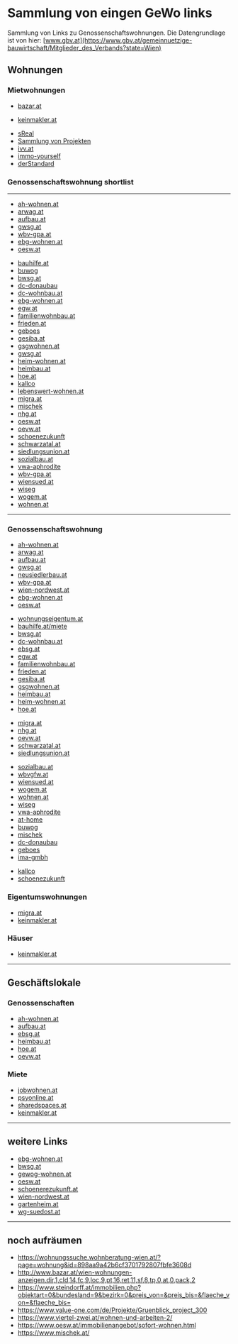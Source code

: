 # Sammlung von eingen GeWo links
Sammlung von Links zu Genossenschaftswohnungen. Die Datengrundlage ist von hier: [www.gbv.at](https://www.gbv.at/gemeinnuetzige-bauwirtschaft/Mitglieder_des_Verbands?state=Wien)
## Wohnungen

### Mietwohnungen
<!-- - [bazar.at](http://www.bazar.at/wien-wohnungen-anzeigen,dir,1,cId,14,fc,9,loc,9,pf,2,pt,18,ref,2,ret,13,sf,8,tp,0,at,0) -->
- [bazar.at](https://www.bazar.at/l/07-wo/s?locationSuggestions=1990592:R:SUB_MUNICIPALITY:1010&locationSuggestions=1990594:R:SUB_MUNICIPALITY:1020&locationSuggestions=1991416:R:SUB_MUNICIPALITY:1030&locationSuggestions=1991443:R:SUB_MUNICIPALITY:1040&locationSuggestions=1991440:R:SUB_MUNICIPALITY:1050&locationSuggestions=1990595:R:SUB_MUNICIPALITY:1060&locationSuggestions=1990597:R:SUB_MUNICIPALITY:1070&locationSuggestions=1990593:R:SUB_MUNICIPALITY:1080&locationSuggestions=1990590:R:SUB_MUNICIPALITY:1090&locationSuggestions=1990599:R:SUB_MUNICIPALITY:1150&locationSuggestions=1991441:R:SUB_MUNICIPALITY:1160&locationSuggestions=1991438:R:SUB_MUNICIPALITY:1170&locationSuggestions=1990600:R:SUB_MUNICIPALITY:1180&locationSuggestions=1991435:R:SUB_MUNICIPALITY:1190&locationSuggestions=1991437:R:SUB_MUNICIPALITY:1210&locationSuggestions=1991434:R:SUB_MUNICIPALITY:1220&locationSubCountry=109166:R:MUNICIPALITY&locationOtherCountries=false&tradeType=OFFER&price.to=650000&livingSpace.from=85&roomsCount.from=2&openSpaces=BALCONY&openSpaces=LOGGIA&openSpaces=TERRACE&page=0&size=60&sort=sort.date,desc)
<!-- - [jobwohnen.at](https://www.jobwohnen.at/wohnungen/#suchergebnis) -->
- [keinmakler.at](https://www.keinmakler.at/Alle-Immobilientypen/Wien-%C3%96sterreich)
<!-- - [wohnnet.at](https://www.wohnnet.at/immobilien/wohnungen/wien?flaeche=90&preis=-650000&merkmale=balkon) -->
- [sReal](https://www.sreal.at/de/immobilien-suche?f%5BbuyingType%5D=buy&f%5Blocation_or_id%5D%5B%5D=f_Wien&f%5Barea%5D%5Bmin%5D=90&f%5Barea%5D%5Bmax%5D=&f%5Bprice%5D%5Bmin%5D=&f%5Bprice%5D%5Bmax%5D=450000&f%5Bsurface_area%5D%5Bmin%5D=&f%5Bsurface_area%5D%5Bmax%5D=&f%5Brooms%5D%5Bmin%5D=&f%5Brooms%5D%5Bmax%5D=&f%5Bfulltext%5D=&f%5Bsearch%5D=&f%5Bsorting%5D=updated_desc)
- [Sammlung von Projekten](https://www.projekt-promotion.at/projekten/89/alle/alle/alle/658/776-777-778-779-780-781-782-783-789)
- [ivv.at](https://www.ivv.at/half-map-2/?lat=&lng=&use_radius=on&keyword=&search_location=&radius=0&status=&type=&bedrooms=&min-area=79&max-area=1200&min-price=1&max-price=453015&hidden_geocode_result=&sortby=)
- [immo-yourself](https://immo-yourself.com/)
- [derStandard](https://immobilien.derstandard.at/immobiliensuche?SortOrder=2&SortType=1&ProjectUsageType=0&UsageType=1&RegionType=0&Keyword=Wien%20%208.%2C%20Josefstadt%2C%201080&RentOrBuy=1&AdditionalLocations=ImmobilienSuche.Model.Global.LocationModel%2CImmobilienSuche.Model.Global.LocationModel%2CImmobilienSuche.Model.Global.LocationModel&SelectedAdditionalLocations=Wien%20%206.%2C%20Mariahilf%2C%201060%24and%24Wien%20%207.%2C%20Neubau%2C%201070%24and%24Wien%20%208.%2C%20Josefstadt%2C%201080&PropertyTypes=ua_36%7Ca_5%2Cua_68%7Ca_5&PropertyType=a_5&RentMax=1500)


### Genossenschaftswohnung shortlist
------------------------------------------------------------------------
- [ah-wohnen.at](http://ah-wohnen.at/freie-objekte.57.html)
- [arwag.at](https://www.arwag.at/immobiliensuche/)
- [aufbau.at](http://aufbau.at/wohnungen-wiedervermietung.html)
- [gwsg.at](https://www.gwsg.at/freie-wohnungen)
- [wbv-gpa.at](http://www.wbv-gpa.at/angebot/freie-wohnungen)
- [ebg-wohnen.at](https://www.ebg-wohnen.at/immobilien)
- [oesw.at](https://www.oesw.at/immobilienangebot/sofort-wohnen.html?objectType=0&size=80m2+-+100m2)
<!-- - [sozialbau.at](https://www.sozialbau.at/unser-angebot/sofort-verfuegbar/) -->
- [bauhilfe.at](https://www.bauhilfe.at/wp/angebote-sofort-wohnen)
- [buwog](https://www.buwog.at/de/property-search-result?property_search%5Btype%5D=rent&property_search%5Blimit%5D=10&property_search%5Blocation_rent%5D=city_2&property_search%5Blocation_buy%5D=&property_search%5Bproperty_type%5D=living&property_search%5Bmaximum_price%5D=&property_search%5Bminimum_number_of_rooms%5D=3&property_search%5Bmaximum_number_of_rooms%5D=0&property_search%5Bminimum_area%5D=80&property_search%5Bmaximum_area%5D=0&property_search%5Bbeing_built%5D=1&property_search%5Bexisting%5D=1&property_search%5Bcountry%5D=at&property_search%5Bsorting%5D=updatedAt%7CDESC)
- [bwsg.at](https://www.bwsg.at/overview/?search_text=wien)
- [dc-donaubau](https://www.dc-wohnbau.at/immobiliensuche/?es_search%5Beigenmittel1534426005f5b757b957be3e%5D%5Bmin%5D=0&es_search%5Beigenmittel1534426005f5b757b957be3e%5D%5Bmax%5D=80000&es_search%5Bmietentgelt1534426193f5b757c51f13b9%5D%5Bmin%5D=0&es_search%5Bmietentgelt1534426193f5b757c51f13b9%5D%5Bmax%5D=1200&es_search%5Bzimmer1534426238f5b757c7e776f2%5D%5Bmin%5D=3&es_search%5Bzimmer1534426238f5b757c7e776f2%5D%5Bmax%5D=10&es_search%5Bwohnflaeche1534426266f5b757c9aacd5d%5D%5Bmin%5D=80&es_search%5Bwohnflaeche1534426266f5b757c9aacd5d%5D%5Bmax%5D=250)
- [dc-wohnbau.at](https://www.dc-wohnbau.at/freie-objekte/)
- [ebg-wohnen.at](https://www.ebg-wohnen.at/immobilien)
- [egw.at](https://www.egw.at/immobilien/bestands-wohnungen)
- [familienwohnbau.at](https://www.familienwohnbau.at/immobiliensuche/?sortierung=lastAktivierung%20DESC&bundesland=AT9&nutzungsart=W&hauptflaecheVon=90)
- [frieden.at](https://www.frieden.at/immobiliensuche?st=Wien&nr=3-_)
- [geboes](https://www.geboes.at/advanced-search)
- [gesiba.at](https://www.gesiba.at/immobilien/wohnungen?filter%5Bverfuegbar%5D=sofort&filter%5Bflaechemin%5D=90&filter%5Bflaechemax%5D=150)
- [gsgwohnen.at](https://www.gsgwohnen.at/sofort-verfuegbar/)
- [gwsg.at](https://www.gwsg.at/freie-wohnungen)
- [heim-wohnen.at](https://www.heim-wohnen.at/aktuelles/aktuelle-angebote/#wien)
- [heimbau.at](https://www.heimbau.at/wiedervermietung)
- [hoe.at](https://www.hoe.at/de/Wohnungssuche?lage%5B0%5D=96&feature%5B0%5D=272&district%5B0%5D=&legalType%5B0%5D=&immoType%5B0%5D=&baseUrl=%2Fde%2FWohnungssuche&ajax=1&lage%5B%5D=96&q=&areaMin=85&areaMax=108&priceMin=0&priceMax=521900&feature%5B%5D=272&district%5B%5D=&legalType%5B%5D=&immoType%5B%5D=&rooms=)
- [kallco](https://www.kallco.at/immobilien/?filter%5Btype%5D=2&filter%5Bzip%5D=&filter%5Bprice_min%5D=&filter%5Bprice_max%5D=&filter%5Bsurface_min%5D=85&filter%5Bsurface_max%5D=&filter%5Bloggia%5D=on&filter%5Bbalcony_terrace%5D=on&filter%5Bsort%5D=Sortieren)
- [lebenswert-wohnen.at](https://www.lebenswert-wohnen.at/suche?f%5Ball%5D%5Bliving_area%5D%5Bmin%5D=90&f%5Ball%5D%5Bfederal_state%5D=134&from=623243)
- [migra.at](https://www.migra.at/immobilienangebot/wohnen/)
- [mischek](https://www.mischek.at/immobilien/eigentumswohnungen)
- [nhg.at](https://www.nhg.at/immobilienangebot/wohnungsangebot/)
- [oesw.at](https://www.oesw.at/immobilienangebot/sofort-wohnen.html?objectType=0&size=80m2+-+100m2)
- [oevw.at](https://www.oevw.at/suche)
- [schoenezukunft](https://www.schoenerezukunft.at/Wohnen/Wohnungssuche/Default.aspx)
- [schwarzatal.at](https://www.schwarzatal.at/immobiliensuche/?tx_pfimmo_manage%5B__referrer%5D%5B%40extension%5D=PfImmo&tx_pfimmo_manage%5B__referrer%5D%5B%40vendor%5D=PF&tx_pfimmo_manage%5B__referrer%5D%5B%40controller%5D=Object&tx_pfimmo_manage%5B__referrer%5D%5B%40action%5D=list&tx_pfimmo_manage%5B__referrer%5D%5Barguments%5D=YToyOntzOjY6ImFjdGlvbiI7czo0OiJsaXN0IjtzOjEwOiJjb250cm9sbGVyIjtzOjY6Ik9iamVjdCI7fQ%3D%3D9401827558e74bfb084ca468f2b1b87d35c41127&tx_pfimmo_manage%5B__referrer%5D%5B%40request%5D=a%3A4%3A%7Bs%3A10%3A%22%40extension%22%3Bs%3A6%3A%22PfImmo%22%3Bs%3A11%3A%22%40controller%22%3Bs%3A6%3A%22Object%22%3Bs%3A7%3A%22%40action%22%3Bs%3A4%3A%22list%22%3Bs%3A7%3A%22%40vendor%22%3Bs%3A2%3A%22PF%22%3B%7D6bdce365bd911e2b00b096506b0e4add6ad80bd5&tx_pfimmo_manage%5B__trustedProperties%5D=a%3A1%3A%7Bs%3A9%3A%22newFilter%22%3Ba%3A7%3A%7Bs%3A5%3A%22price%22%3Bi%3A1%3Bs%3A4%3A%22size%22%3Bi%3A1%3Bs%3A5%3A%22state%22%3Bi%3A1%3Bs%3A4%3A%22city%22%3Bi%3A1%3Bs%3A9%3A%22equipment%22%3Ba%3A12%3A%7Bi%3A0%3Bi%3A1%3Bi%3A1%3Bi%3A1%3Bi%3A2%3Bi%3A1%3Bi%3A3%3Bi%3A1%3Bi%3A4%3Bi%3A1%3Bi%3A5%3Bi%3A1%3Bi%3A6%3Bi%3A1%3Bi%3A7%3Bi%3A1%3Bi%3A8%3Bi%3A1%3Bi%3A9%3Bi%3A1%3Bi%3A10%3Bi%3A1%3Bi%3A11%3Bi%3A1%3B%7Ds%3A9%3A%22openareas%22%3Ba%3A6%3A%7Bi%3A0%3Bi%3A1%3Bi%3A1%3Bi%3A1%3Bi%3A2%3Bi%3A1%3Bi%3A3%3Bi%3A1%3Bi%3A4%3Bi%3A1%3Bi%3A5%3Bi%3A1%3B%7Ds%3A7%3A%22subject%22%3Bi%3A1%3B%7D%7D26349ddbe5f0096d66b0710726a260bac00599a7&tx_pfimmo_manage%5BnewFilter%5D%5Btype%5D=1%7C1&tx_pfimmo_manage%5BnewFilter%5D%5Bprice%5D=&tx_pfimmo_manage%5BnewFilter%5D%5Bsize%5D=&tx_pfimmo_manage%5BnewFilter%5D%5Bstate%5D=4&tx_pfimmo_manage%5BnewFilter%5D%5Bdistricts%5D=&tx_pfimmo_manage%5BnewFilter%5D%5Bcity%5D=&tx_pfimmo_manage%5BnewFilter%5D%5Bequipment%5D=)
- [siedlungsunion.at](https://www.siedlungsunion.at/wohnen/sofort)
- [sozialbau.at](https://www.sozialbau.at/angebot/sofort-verfuegbar/)
- [vwa-aphrodite](https://www.vwa-aphrodite.at/home/wohnungen-garagen/freie-wohnungen)
- [wbv-gpa.at](http://www.wbv-gpa.at/angebot/freie-wohnungen)
- [wiensued.at](https://www.wiensued.at/wohnen/?dev=&city=Wien&search=&space-from=90&space-to=&room-from=&room-to=&rent=1&property=1&state%5B%5D=inbau&state%5B%5D=sofort#search-results)
- [wiseg](https://www.wiseg.at/Projekte)
- [wogem.at](https://www.wogem.at/de/angebote.php)
- [wohnen.at](https://www.wohnen.at/angebot/unser-wohnungsangebot/)
<!-- - [kabelwerk](https://www.kabelwerk.at/objekte/liste) -->
<!-- - [laudonwiese.at](https://www.laudonwiese.at/) -->
<!-- - [sommerhaide.at](https://www.sommerhaide.at/) -->
<!-- - [sozialbau.at](https://www.sozialbau.at/unser-angebot/sofort-verfuegbar/) -->


------------------------------------------------------------------------
### Genossenschaftswohnung
- [ah-wohnen.at](http://ah-wohnen.at/freie-objekte.57.html)
- [arwag.at](https://www.arwag.at/Wohnungen/Sofort-Wohnen-in-Wien)
- [aufbau.at](http://aufbau.at/wohnungen-wiedervermietung.html)
- [gwsg.at](https://www.gwsg.at/freie-wohnungen)
- [neusiedlerbau.at](http://neusiedlerbau.at/index.php?id=35)
- [wbv-gpa.at](http://www.wbv-gpa.at/angebot/freie-wohnungen)
- [wien-nordwest.at](http://www.wien-nordwest.at/wohnungsansuchen.html)
- [ebg-wohnen.at](https://ebg-wohnen.at/Suche.aspx?typ=1&zmin=3&zmax=5&art=$1$2$3$6&rg=$1$6$8&wa=$0$1)
- [oesw.at](https://oesw.at/immobilienangebot/sofort-wohnen.html?objectType=0&rooms=3)
<!-- - [sozialbau.at](https://www.sozialbau.at/unser-angebot/sofort-verfuegbar/) -->
- [wohnungseigentum.at](https://wohnungseigentum.at/immobiliensuche/sofort-wohnen/?objectType=0)
- [bauhilfe.at/miete](https://www.bauhilfe.at/wp/angebote-sofort-wohnen)
- [bwsg.at](https://www.bwsg.at/overview/?search_text=wien&rooms-min=3&rooms-max=5&living_space-min=80&living_space-max=150)
- [dc-wohnbau.at](https://www.dc-wohnbau.at/freie-objekte/)
- [ebsg.at](https://www.ebsg.at/immo/suche?type=1&region=916&state=Wien)
- [egw.at](https://www.egw.at/immobilien/bestands-wohnungen)
- [familienwohnbau.at](https://www.familienwohnbau.at/immobiliensuche/?sortierung=lastAktivierung%20DESC&bundesland=AT9&nutzungsart=W&kaufpreisBis=450000&mieteBis=1200&hauptflaecheVon=80)
- [frieden.at](https://www.frieden.at/immobiliensuche?st=Wien&nr=3-_)
- [gesiba.at](https://www.gesiba.at/immobilien/wohnungen?filter%5Bverfuegbar%5D=sofort&filter%5Bflaechemin%5D=85&filter%5Bflaechemax%5D=150)
- [gsgwohnen.at](https://www.gsgwohnen.at/projekte/zweitbezug/)
- [heimbau.at](https://www.heimbau.at/wiedervermietung)
- [heim-wohnen.at](https://www.heim-wohnen.at/aktuelles/aktuelle-angebote/#wien)
- [hoe.at](https://www.hoe.at/de/Wohnungssuche?lage%5B0%5D=96&q=&areaMin=80&areaMax=108&priceMin=0&priceMax=531900&feature%5B0%5D=272&district%5B0%5D=&legalType%5B0%5D=&immoType%5B0%5D=&rooms=&baseUrl=/de/Wohnungssuche&ajax=1)
<!-- - [laudonwiese.at](https://www.laudonwiese.at/) -->
- [migra.at](https://www.migra.at/Wohnung-mieten)
- [nhg.at](https://www.nhg.at/immobilienangebot/wohnungsangebot/)
- [oevw.at](https://www.oevw.at/)
- [schwarzatal.at](https://www.schwarzatal.at/immobiliensuche/?tx_pfimmo_manage%5B__referrer%5D%5B%40extension%5D=PfImmo&tx_pfimmo_manage%5B__referrer%5D%5B%40vendor%5D=PF&tx_pfimmo_manage%5B__referrer%5D%5B%40controller%5D=Object&tx_pfimmo_manage%5B__referrer%5D%5B%40action%5D=list&tx_pfimmo_manage%5B__referrer%5D%5Barguments%5D=YToyOntzOjY6ImFjdGlvbiI7czo0OiJsaXN0IjtzOjEwOiJjb250cm9sbGVyIjtzOjY6Ik9iamVjdCI7fQ%3D%3D9401827558e74bfb084ca468f2b1b87d35c41127&tx_pfimmo_manage%5B__referrer%5D%5B%40request%5D=a%3A4%3A%7Bs%3A10%3A%22%40extension%22%3Bs%3A6%3A%22PfImmo%22%3Bs%3A11%3A%22%40controller%22%3Bs%3A6%3A%22Object%22%3Bs%3A7%3A%22%40action%22%3Bs%3A4%3A%22list%22%3Bs%3A7%3A%22%40vendor%22%3Bs%3A2%3A%22PF%22%3B%7D6bdce365bd911e2b00b096506b0e4add6ad80bd5&tx_pfimmo_manage%5B__trustedProperties%5D=a%3A1%3A%7Bs%3A9%3A%22newFilter%22%3Ba%3A7%3A%7Bs%3A5%3A%22price%22%3Bi%3A1%3Bs%3A4%3A%22size%22%3Bi%3A1%3Bs%3A5%3A%22state%22%3Bi%3A1%3Bs%3A4%3A%22city%22%3Bi%3A1%3Bs%3A9%3A%22equipment%22%3Ba%3A12%3A%7Bi%3A0%3Bi%3A1%3Bi%3A1%3Bi%3A1%3Bi%3A2%3Bi%3A1%3Bi%3A3%3Bi%3A1%3Bi%3A4%3Bi%3A1%3Bi%3A5%3Bi%3A1%3Bi%3A6%3Bi%3A1%3Bi%3A7%3Bi%3A1%3Bi%3A8%3Bi%3A1%3Bi%3A9%3Bi%3A1%3Bi%3A10%3Bi%3A1%3Bi%3A11%3Bi%3A1%3B%7Ds%3A9%3A%22openareas%22%3Ba%3A6%3A%7Bi%3A0%3Bi%3A1%3Bi%3A1%3Bi%3A1%3Bi%3A2%3Bi%3A1%3Bi%3A3%3Bi%3A1%3Bi%3A4%3Bi%3A1%3Bi%3A5%3Bi%3A1%3B%7Ds%3A7%3A%22subject%22%3Bi%3A1%3B%7D%7D26349ddbe5f0096d66b0710726a260bac00599a7&tx_pfimmo_manage%5BnewFilter%5D%5Btype%5D=1%7C1&tx_pfimmo_manage%5BnewFilter%5D%5Bprice%5D=&tx_pfimmo_manage%5BnewFilter%5D%5Bsize%5D=&tx_pfimmo_manage%5BnewFilter%5D%5Bstate%5D=4&tx_pfimmo_manage%5BnewFilter%5D%5Bdistricts%5D=&tx_pfimmo_manage%5BnewFilter%5D%5Bcity%5D=&tx_pfimmo_manage%5BnewFilter%5D%5Bequipment%5D=)
- [siedlungsunion.at](https://www.siedlungsunion.at/wohnen/sofort)
<!-- - [sommerhaide.at](https://www.sommerhaide.at/) -->
- [sozialbau.at](https://www.sozialbau.at/angebot/sofort-verfuegbar/)
- [wbvgfw.at](https://www.lebenswert-wohnen.at/suche?f%5Ball%5D%5Brealty_type%5D%5B0%5D=3&f%5Ball%5D%5Brealty_type%5D%5B1%5D=2&f%5Ball%5D%5Bliving_area%5D%5Bmin%5D=80&f%5Ball%5D%5Bcountry%5D=AT&f%5Ball%5D%5Bfederal_state%5D=134&from=623243)
- [wiensued.at](https://www.wiensued.at/wohnen/sofort-verfuegbar/)
- [wogem.at](https://www.wogem.at/de/angebote.php)
- [wohnen.at](https://www.wohnen.at/angebot/unser-wohnungsangebot/)
- [wiseg](https://www.wiseg.at/Projekte)
- [vwa-aphrodite](https://www.vwa-aphrodite.at/home/wohnungen-garagen/freie-wohnungen)
- [at-home](https://www.at-home.co.at/Projekte)
- [buwog](https://www.buwog.at/de/property-search-result?property_search%5Btype%5D=rent&property_search%5Blimit%5D=10&property_search%5Blocation_rent%5D=city_2&property_search%5Blocation_buy%5D=&property_search%5Bproperty_type%5D=living&property_search%5Bmaximum_price%5D=&property_search%5Bminimum_number_of_rooms%5D=3&property_search%5Bmaximum_number_of_rooms%5D=0&property_search%5Bminimum_area%5D=80&property_search%5Bmaximum_area%5D=0&property_search%5Bbeing_built%5D=1&property_search%5Bexisting%5D=1&property_search%5Bcountry%5D=at&property_search%5Bsorting%5D=updatedAt%7CDESC)
- [mischek](https://www.mischek.at/nc/projekte/wohnungen.html?tx_mhimmo_pi1%5Bgroesse%5D=70-100)
- [dc-donaubau](https://www.dc-wohnbau.at/immobiliensuche/?es_search%5Beigenmittel1534426005f5b757b957be3e%5D%5Bmin%5D=0&es_search%5Beigenmittel1534426005f5b757b957be3e%5D%5Bmax%5D=80000&es_search%5Bmietentgelt1534426193f5b757c51f13b9%5D%5Bmin%5D=0&es_search%5Bmietentgelt1534426193f5b757c51f13b9%5D%5Bmax%5D=1200&es_search%5Bzimmer1534426238f5b757c7e776f2%5D%5Bmin%5D=3&es_search%5Bzimmer1534426238f5b757c7e776f2%5D%5Bmax%5D=10&es_search%5Bwohnflaeche1534426266f5b757c9aacd5d%5D%5Bmin%5D=80&es_search%5Bwohnflaeche1534426266f5b757c9aacd5d%5D%5Bmax%5D=250)
- [geboes](https://www.geboes.at/advanced-search)
- [ima-gmbh](https://www.ima-gmbh.at/)
<!-- - [kabelwerk](https://www.kabelwerk.at/objekte/liste) -->
- [kallco](https://www.kallco.at/immobilien/)
- [schoenezukunft](https://www.schoenerezukunft.at/Wohnen/Wohnungssuche/Default.aspx)


### Eigentumswohnungen
- [migra.at](https://www.migra.at/Wohnung-kaufen)
- [keinmakler.at](https://www.keinmakler.at/Wohnung-Kauf/Wien-%C3%96sterreich)



### Häuser
- [keinmakler.at](https://www.keinmakler.at/Haus-Kauf/Wien-%C3%96sterreich)

------------------------------------------------------------------------
<!-- ## Praxis
------------------------------------------------------------------------
- [kurier-Miete](https://immo.kurier.at/suche?s=relevance&l=Wien&as%5B%5D=at.wien-innere-stadt&as%5B%5D=at.wien-mariahilf&as%5B%5D=at.wien-neubau&as%5B%5D=at.wien-josefstadt&as%5B%5D=at.wien-alsergrund&as%5B%5D=at.wien-rudolfsheim-fuenfhaus&usageType=commercial&t=office%3Arental&a=at.wien&pf=&pt=1000&rf=0&rt=0&sf=&st=&f%5B%5D=barrier_free&yf=&yt=&ff=&ft=&pa=&o=&ad=&u=)
- [Flohmarkt](https://www.flohmarkt.at/suche/immobilien-wien/praxisraum)
- [Ärztekammer](https://www.aekwien.at/marktplatz)
- [Willhaben](https://www.willhaben.at/iad/immobilien/gewerbeimmobilien-mieten/gewerbeimmobilien-angebote?sfId=6efbeed4-d67a-4673-81b4-2f4e18584ffb&rows=25&isNavigation=true&areaId=117223&areaId=117228&areaId=117229&areaId=117230&areaId=117231&areaId=117237&page=1&PRICE_TO=900)
- [DerStandard](https://immobilien.derstandard.at/immobiliensuche)
- [besthelp](https://www.besthelp.at/go.asp?sektion=boerse&bereich_id=9111&rkarte=boerse_blackboard&berufsgruppe=t02&art=praxisraum&suche_biete=Biete&suchformular_id=4&aktion=view&regional=AT%2D9)
- [imGraetzel](https://www.imgraetzl.at/wien/neubau-1070/raumteiler?category=4)
- [Psyonline](https://www.psyonline.at/go.asp?sektion=boerse&bereich_id=9001&berufsgruppe=pth&art=praxisraum&suchformular_id=4&aktion=view&regional=AT%2D9)
-  -->



## Geschäftslokale
### Genossenschaften
- [ah-wohnen.at](http://ah-wohnen.at/freie-objekte.57.html)
- [aufbau.at](http://aufbau.at/wohnungen-wiedervermietung-lokal.html)
- [ebsg.at](https://www.ebsg.at/neues-zuhause-finden/filter/geschaeftslokal.html)
- [heimbau.at](https://www.heimbau.at/geschaeftslokale)
- [hoe.at](https://www.hoe.at/de/wohnungssuche/liste?isSearch=true&searchbezirk%5B%5D=7230&searchbezirk%5B%5D=7163&searchbezirk%5B%5D=7239&searchbezirk%5B%5D=7240&searchbezirk%5B%5D=7241&searchbezirk%5B%5D=7242&searchbezirk%5B%5D=7243&searchbezirk%5B%5D=7244&searchbezirk%5B%5D=7245&searchbezirk%5B%5D=7246&searchbezirk%5B%5D=7247&searchbezirk%5B%5D=7231&searchbezirk%5B%5D=7248&searchbezirk%5B%5D=7249&searchbezirk%5B%5D=7184&searchbezirk%5B%5D=7250&searchbezirk%5B%5D=7232&searchbezirk%5B%5D=7233&searchbezirk%5B%5D=7234&searchbezirk%5B%5D=7235&searchbezirk%5B%5D=7236&searchbezirk%5B%5D=7237&searchbezirk%5B%5D=7238&imo_type=)
- [oevw.at](https://www.oevw.at/)

### Miete
- [jobwohnen.at](https://www.jobwohnen.at/wohnungen/#suchergebnis)
- [psyonline.at](https://www.psyonline.at/go.asp?sektion=boerse&bereich_id=9001&berufsgruppe=pth&art=praxisraum&suche_biete=Biete&suchformular_id=4&aktion=view&regional=AT%2D9)
- [sharedspaces.at](https://sharedspaces.at/category/coworking-space/vienna)
- [keinmakler.at](https://www.keinmakler.at/Gewerbeimmobilie-Miete/Wien-%C3%96sterreich)

------------------------------------------------------------------------
## weitere Links
- [ebg-wohnen.at](http://www.ebg-wohnen.at/)
- [bwsg.at](https://www.bwsg.at/de/home)
- [gewog-wohnen.at](http://www.gewog-wohnen.at/home/)
- [oesw.at](https://www.oesw.at/)
- [schoenerezukunft.at](https://www.schoenerezukunft.at/)
- [wien-nordwest.at](http://www.wien-nordwest.at/)
- [gartenheim.at](https://gartenheim.at/)
- [wg-suedost.at](https://wg-suedost.at/Wohnobjekte/wohnobjekte.html)

------------------------------------------------------------------------
## noch aufräumen
- https://wohnungssuche.wohnberatung-wien.at/?page=wohnung&id=898aa9a42b6cf3701792807fbfe3608d
- http://www.bazar.at/wien-wohnungen-anzeigen,dir,1,cId,14,fc,9,loc,9,pt,16,ret,11,sf,8,tp,0,at,0,pack,2
- https://www.steindorff.at/immobilien.php?objektart=0&bundesland=9&bezirk=0&preis_von=&preis_bis=&flaeche_von=&flaeche_bis=
- https://www.value-one.com/de/Projekte/Gruenblick_project_300
- https://www.viertel-zwei.at/wohnen-und-arbeiten-2/
- https://www.oesw.at/immobilienangebot/sofort-wohnen.html
- https://www.mischek.at/

